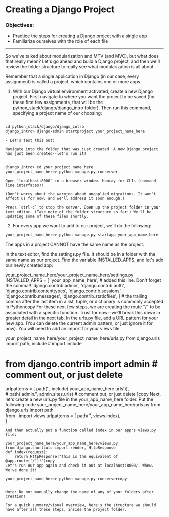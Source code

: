 # Creating a Django Project
### Objectives:
- Practice the steps for creating a Django project with a single app
- Familiarize ourselves with the role of each file
<hr>

So we've talked about modularization and MTV (and MVC), but what does that really mean? Let's go ahead and build a Django project, and then we'll review the folder structure to really see what modularization is all about.

Remember that a single application in Django (in our case, every assignment) is called a project, which contains one or more apps.

1. With our Django virtual environment activated, create a new Django project. First navigate to where you want the project to be saved (for these first few assignments, that will be the python_stack/django/django_intro folder). Then run this command, specifying a project name of our choosing:

```md

cd python_stack/django/django_intro
django_intro> django-admin startproject your_project_name_here

````

    - Let's test this out:

    Navigate into the folder that was just created. A new Django project has just been created--let's run it!

```md

django_intro> cd your_project_name_here
your_project_name_here> python manage.py runserver

```

    Open `localhost:8000` in a browser window. Hooray for CLIs (command-line interfaces)!

    (Don't worry about the warning about unapplied migrations. It won't affect us for now, and we'll address it soon enough.)

    Press `ctrl-c` to stop the server. Open up the project folder in your text editor. (Take note of the folder structure so far!) We'll be updating some of these files shortly.

2. For every app we want to add to our project, we'll do the following:

```md
your_project_name_here> python manage.py startapp your_app_name_here
````
The apps in a project CANNOT have the same name as the project.

In the text editor, find the settings.py file. It should be in a folder with the same name as our project. Find the variable INSTALLED_APPS, and let's add our newly created app:

your_project_name_here/your_project_name_here/settings.py
   INSTALLED_APPS = [
       'your_app_name_here', # added this line. Don't forget the comma!!
       'django.contrib.admin',
       'django.contrib.auth',
       'django.contrib.contenttypes',
       'django.contrib.sessions',
       'django.contrib.messages',
       'django.contrib.staticfiles',
   ]    # the trailing comma after the last item in a list, tuple, or dictionary is commonly accepted in Pythoncopy
For these next few steps, we are creating the route "/" to be associated with a specific function. Trust for now--we'll break this down in greater detail in the next tab. In the urls.py file, add a URL pattern for your new app. (You can delete the current admin pattern, or just ignore it for now). You will need to add an import for your views file.

your_project_name_here/your_project_name_here/urls.py
from django.urls import path, include           # import include
# from django.contrib import admin              # comment out, or just delete
urlpatterns = [
    path('', include('your_app_name_here.urls')),	   
    # path('admin/', admin.sites.urls)         # comment out, or just delete
]copy
Next, let's create a new urls.py file in the your_app_name_here folder. Put the following code
your_project_name_here/your_app_name_here/urls.py
from django.urls import path     
from . import views
urlpatterns = [
    path('', views.index),	   
]
````
And then actually put a function called index in our app's views.py file:

your_project_name_here/your_app_name_here/views.py
from django.shortcuts import render, HttpResponse
def index(request):
    return HttpResponse("this is the equivalent of @app.route('/')!")copy
Let's run our app again and check it out at localhost:8000/. Whew. We've done it!

your_project_name_here> python manage.py runservercopy


Note: Do not manually change the name of any of your folders after creation!

For a quick summary/visual overview, here's the structure we should have after all these steps, inside the project folder.

